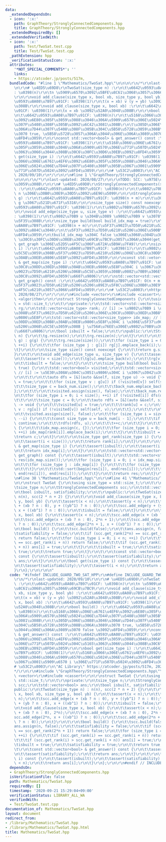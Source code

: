 ```yaml
---
data:
  _extendedDependsOn:
  - icon: ':x:'
    path: GraphTheory/StronglyConnectedComponents.hpp
    title: GraphTheory/StronglyConnectedComponents.hpp
  _extendedRequiredBy: []
  _extendedVerifiedWith:
  - icon: ':x:'
    path: Test/TwoSat.test.cpp
    title: Test/TwoSat.test.cpp
  _pathExtension: hpp
  _verificationStatusIcon: ':x:'
  attributes:
    '*NOT_SPECIAL_COMMENTS*': ''
    links:
    - https://atcoder.jp/posts/517m,
  bundledCode: "#line 1 \"Mathematics/TwoSat.hpp\"\n\n\n\r\n/*\r\nlast-updated: 2020/09/10\r\
    \n\r\n# \u4ED5\u69D8\r\nTwoSat(size_type n) :\r\n\t\u6642\u9593\u8A08\u7B97\u91CF\
    : \u0398(n)\r\n\tn \u5909\u6570\u3092\u5BFE\u8C61\u3068\u3057\u3066\u69CB\u7BC9\
    \r\n\r\nvoid add_clause(size_type x, bool xb, size_type y, bool yb) :\r\n\t\u6642\
    \u9593\u8A08\u7B97\u91CF: \u0398(1)\r\n\t(x = xb) v (y = yb) \u3092\u52A0\u3048\
    \u308B\r\n\r\nvoid add_clause(size_type x, bool xb) :\r\n\t\u6642\u9593\u8A08\u7B97\
    \u91CF: \u0398(1)\r\n\tx = xb \u3092\u52A0\u3048\u308B\r\n\r\nbool build() :\r\
    \n\t\u6642\u9593\u8A08\u7B97\u91CF: \u0398(n)\r\n\t\u5168\u3066\u306E\u6761\u4EF6\
    \u3092\u6E80\u305F\u3059\u3088\u3046\u306A\u5909\u6570\u306E\u5024\u306E\u7D44\
    \u307F\u5408\u308F\u305B\u3092\u6C42\u3081\u308B\r\n\t\u305D\u306E\u3088\u3046\
    \u306A\u7D44\u307F\u5408\u308F\u305B\u304C\u5B58\u5728\u3059\u308B\u306A\u3089\
    \u3070 true, \u5B58\u5728\u3057\u306A\u3044\u306E\u306A\u3089\u3070 false \u3092\
    \u8FD4\u3059\r\n\r\nconst std::vector<bool> & get_answer() const :\r\n\t\u6642\
    \u9593\u8A08\u7B97\u91CF: \u0398(1)\r\n\t\u5168\u3066\u306E\u6761\u4EF6\u3092\u6E80\
    \u305F\u3059\u3088\u3046\u306A\u5909\u6570\u306E\u771F\u507D\u5024\u304C\u5165\
    \u3063\u3066\u3044\u308B\u30C6\u30FC\u30D6\u30EB\u3092\u8FD4\u3059\r\n\r\nbool\
    \ get(size_type i) :\r\n\t\u6642\u9593\u8A08\u7B97\u91CF: \u0398(1)\r\n\t\u5168\
    \u3066\u306E\u6761\u4EF6\u3092\u6E80\u305F\u3059\u3088\u3046\u306A\u5909\u6570\
    \u306E\u5024\u306E\u7D44\u307F\u5408\u308F\u305B\u3067\u3001\u5909\u6570 i \u306E\
    \u771F\u507D\u5024\u3092\u8FD4\u3059\r\n\r\n# \u53C2\u8003\r\n\"AC Library\" https://atcoder.jp/posts/517m,\
    \ 2020/09/10\r\n*/\r\n\r\n#line 1 \"GraphTheory/StronglyConnectedComponents.hpp\"\
    \n\n\n\r\n/*\r\nlast-updated: 2020/08/27\r\n\r\nTODO: SCC: \u975E\u518D\u5E30\u306B\
    \u3059\u308B\r\n\r\n# \u4ED5\u69D8\r\nStronglyConnectedComponents(size_type n)\
    \ :\r\n\t\u6642\u9593\u8A08\u7B97\u91CF: \u0398(n)\r\n\t\u9802\u70B9\u6570\u304C\
    \ n \u306E\u30B0\u30E9\u30D5\u3092\u6E96\u5099\r\n\r\nStronglyConnectedComponentx(std::vector<std::vector<size_type>>\
    \ g) :\r\n\t\u6642\u9593\u8A08\u7B97\u91CF: \u0398(n + m)\r\n\t\u30B0\u30E9\u30D5\
    \ g \u3067\u521D\u671F\u5316\r\n\r\nsize_type size() const noexcept :\r\n\t\u6642\
    \u9593\u8A08\u7B97\u91CF: \u0398(1)\r\n\t\u9802\u70B9\u6570\u3092\u8FD4\u3059\r\
    \n\r\nvoid add_edge(size_type u, size_type v) :\r\n\t\u6642\u9593\u8A08\u7B97\u91CF\
    : \u0398(1)\r\n\t\u9802\u70B9 u \u304B\u3089 \u9802\u70B9 v \u3078\u8FBA\u3092\
    \u5F35\u308B\r\n\r\nsize_type build(bool build_idx_map = true)\r\n\t\u6642\u9593\
    \u8A08\u7B97\u91CF: \u0398(n + m)\r\n\t\u5F37\u9023\u7D50\u6210\u5206\u5206\u89E3\
    \u3092\u884C\u3046\r\n\t\u5F37\u9023\u7D50\u6210\u5206\u306E\u500B\u6570\u3092\
    \u8FD4\u3059\r\n\tbuild_idx_map \u304C false \u306E\u3068\u304D\u306F idx_map\
    \ \u30C6\u30FC\u30D6\u30EB\u3092\u69CB\u7BC9\u3057\u306A\u3044(get_map \u3084\
    \ get_graph \u306E\u52D5\u4F5C\u306F\u672A\u5B9A\u7FA9)\r\n\r\nsize_type get_rank(size_type\
    \ i) :\r\n\t\u6642\u9593\u8A08\u7B97\u91CF: \u0398(1)\r\n\t\u9802\u70B9 i \u304C\
    \u5C5E\u3059\u308B\u5F37\u9023\u7D50\u6210\u5206\u306E\u30C8\u30DD\u30ED\u30B8\
    \u30AB\u30EB\u9806\u5E8F\u3092\u8FD4\u3059\r\n\r\nconst std::vetor<size_type>\
    \ & get_map(size_type i) :\r\n\t\u6642\u9593\u8A08\u7B97\u91CF: \u0398(1)\r\n\t\
    \u30C8\u30DD\u30ED\u30B8\u30AB\u30EB\u9806\u5E8F\u304C i \u3067\u3042\u308B\u5F37\
    \u9023\u7D50\u6210\u5206\u306B\u5C5E\u3059\u308B\u9802\u70B9\u306E\u30EA\u30B9\
    \u30C8\u3092\u8FD4\u3059(\u6607\u9806)\r\n\r\nstd::vector<std::vector<size_type>>\
    \ get_graph() const :\r\n\t\u6642\u9593\u8A08\u7B97\u91CF: O(n + m log m)\r\n\t\
    \u5F37\u9023\u7D50\u6210\u5206\u5206\u89E3\u5F8C\u306E\u30B0\u30E9\u30D5\u3092\
    \u4F5C\u6210\u3057\u3066\u8FD4\u3059\r\n\r\n# \u53C2\u8003\r\nhttps://mathtrain.jp/kyorenketsu,\
    \ 2020/08/27\r\n*/\r\n\r\n#include <vector>\r\n#include <cassert>\r\n#include\
    \ <algorithm>\r\n\r\nstruct StronglyConnectedComponents {\r\n\tusing size_type\
    \ = std::size_t;\r\n\t\r\nprivate:\r\n\tstd::vector<std::vector<size_type>> g,\
    \ rg;\r\n\tstd::vector<size_type> rank; // [i] := \u9802\u70B9 i \u304C\u5C5E\u3059\
    \u308B\u5F37\u9023\u7D50\u6210\u5206\u306E\u30C8\u30DD\u30ED\u30B8\u30AB\u30EB\
    \u9806\u5E8F\r\n\tstd::vector<std::vector<size_type>> idx_map; // [i][j] := \u30C8\
    \u30DD\u30ED\u30B8\u30AB\u30EB\u9806\u5E8F\u304C i \u306E\u5F37\u9023\u7D50\u6210\
    \u5206\u306B\u5C5E\u3059\u308B j \u756A\u76EE\u306E\u9802\u70B9\u306E\u756A\u53F7\
    (\u6607\u9806)\r\n\tbool isbuilt = false;\r\n\t\r\npublic:\r\n\tStronglyConnectedComponents(size_type\
    \ n) {\r\n\t\tg.resize(n);\r\n\t\trg.resize(n);\r\n\t}\r\n\t\r\n\tStronglyConnectedComponents(std::vector<std::vector<size_type>>\
    \ g) : g(g) {\r\n\t\trg.resize(size());\r\n\t\tfor (size_type i = 0; i < size();\
    \ ++i) {\r\n\t\t\tfor (size_type j : g[i]) rg[j].emplace_back(i);\r\n\t\t}\r\n\
    \t}\r\n\t\r\n\tsize_type size() const noexcept {\r\n\t\treturn g.size();\r\n\t\
    }\r\n\t\r\n\tvoid add_edge(size_type u, size_type v) {\r\n\t\tassert(u < size());\r\
    \n\t\tassert(v < size());\r\n\t\tg[u].emplace_back(v);\r\n\t\trg[v].emplace_back(u);\r\
    \n\t\tisbuilt = false;\r\n\t}\r\n\t\r\n\tsize_type build(bool build_idx_map =\
    \ true) {\r\n\t\tstd::vector<bool> visited;\r\n\t\tstd::vector<size_type> back_num;\
    \ // [i] := \u5E30\u308A\u304C\u3051\u9806\u304C i \u3067\u3042\u308B\u9802\u70B9\
    \r\n\t\t\r\n\t\tauto dfs = [&](auto &&self, size_type u) -> void {\r\n\t\t\tvisited[u]\
    \ = true;\r\n\t\t\tfor (size_type v : g[u]) if (!visited[v]) self(self, v);\r\n\
    \t\t\tsize_type c = back_num.size();\r\n\t\t\tback_num.emplace_back(u);\r\n\t\t\
    };\r\n\t\t\r\n\t\tvisited.assign(size(), false);\r\n\t\tback_num.reserve(size());\r\
    \n\t\tfor (size_type i = 0; i < size(); ++i) if (!visited[i]) dfs(dfs, i);\r\n\
    \t\t\r\n\t\tsize_type c = 0;\r\n\t\tauto rdfs = [&](auto &&self, size_type u)\
    \ -> void {\r\n\t\t\tvisited[u] = true;\r\n\t\t\trank[u] = c;\r\n\t\t\tfor (size_type\
    \ v : rg[u]) if (!visited[v]) self(self, v);\r\n\t\t};\r\n\t\t\r\n\t\trank.resize(size());\r\
    \n\t\tvisited.assign(size(), false);\r\n\t\tfor (size_type i = size(); i > 0;\
    \ --i) {\r\n\t\t\tconst size_type u = back_num[i - 1];\r\n\t\t\tif (visited[u])\
    \ continue;\r\n\t\t\trdfs(rdfs, u);\r\n\t\t\t++c;\r\n\t\t}\r\n\t\t\r\n\t\tif (build_idx_map)\
    \ {\r\n\t\t\tidx_map.assign(c, {});\r\n\t\t\tfor (size_type i = 0; i < size();\
    \ ++i) idx_map[rank[i]].emplace_back(i);\r\n\t\t}\r\n\t\tisbuilt = true;\r\n\t\
    \treturn c;\r\n\t}\r\n\t\r\n\tsize_type get_rank(size_type i) {\r\n\t\tassert(isbuilt);\r\
    \n\t\tassert(i < size());\r\n\t\treturn rank[i];\r\n\t}\r\n\t\r\n\tconst std::vector<size_type>\
    \ & get_map(size_type i) {\r\n\t\tassert(isbuilt);\r\n\t\tassert(i < idx_map.size());\r\
    \n\t\treturn idx_map[i];\r\n\t}\r\n\t\r\n\tstd::vector<std::vector<size_type>>\
    \ get_graph() const {\r\n\t\tassert(isbuilt);\r\n\t\tstd::vector<std::vector<size_type>>\
    \ res(idx_map.size());\r\n\t\tfor (size_type i = 0; i < idx_map.size(); ++i) {\r\
    \n\t\t\tfor (size_type j : idx_map[i]) {\r\n\t\t\t\tfor (size_type v : g[j]) res[i].emplace_back(v);\r\
    \n\t\t\t}\r\n\t\t\tstd::sort(begin(res[i]), end(res[i]));\r\n\t\t\tres[i].erase(unique(begin(res[i]),\
    \ end(res[i])), end(res[i]));\r\n\t\t}\r\n\t\treturn res;\r\n\t}\r\n};\r\n\r\n\
    \n#line 38 \"Mathematics/TwoSat.hpp\"\n\r\n#line 41 \"Mathematics/TwoSat.hpp\"\
    \n\r\nstruct TwoSat {\r\n\tusing size_type = std::size_t;\r\n\t\r\nprivate:\r\n\
    \tsize_type n;\r\n\tStronglyConnectedComponents scc;\r\n\tstd::vector<bool> ans;\r\
    \n\tbool isbuilt, satisfiability;\r\n\t\r\npublic:\r\n\tTwoSat(size_type n) :\
    \ n(n), scc(2 * n + 2) {}\r\n\t\r\n\tvoid add_clause(size_type x, bool xb, size_type\
    \ y, bool yb) {\r\n\t\tassert(x < n);\r\n\t\tassert(y < n);\r\n\t\tscc.add_edge(x\
    \ + (xb ? n : 0), y + ((yb^1) ? n : 0));\r\n\t\tscc.add_edge(y + (yb ? n : 0),\
    \ x + ((xb^1) ? n : 0));\r\n\t\tisbuilt = false;\r\n\t}\r\n\t\r\n\tvoid add_clause(size_type\
    \ x, bool xb) {\r\n\t\tassert(x < n);\r\n\t\tscc.add_edge(x + (xb ? n : 0), 2*n);\r\
    \n\t\tscc.add_edge(x + (xb ? n : 0), 2*n + 1);\r\n\t\tscc.add_edge(2*n, x + ((xb^1)\
    \ ? n : 0));\r\n\t\tscc.add_edge(2*n + 1, x + ((xb^1) ? n : 0));\r\n\t}\r\n\t\r\
    \n\tbool build() {\r\n\t\tscc.build(false);\r\n\t\tans.assign(n, false);\r\n\t\
    \tsatisfiability = false;\r\n\t\tif (scc.get_rank(2*n) == scc.get_rank(2*n + 1))\
    \ return false;\r\n\t\tfor (size_type i = 0; i < n; ++i) {\r\n\t\t\tif (scc.get_rank(i)\
    \ == scc.get_rank(i + n)) return false;\r\n\t\t\tif (scc.get_rank(i) > scc.get_rank(i\
    \ + n)) ans[i] = true;\r\n\t\t}\r\n\t\tisbuilt = true;\r\n\t\tsatisfiability =\
    \ true;\r\n\t\treturn true;\r\n\t}\r\n\t\r\n\tconst std::vector<bool> & get_answer()\
    \ const {\r\n\t\tassert(isbuilt);\r\n\t\tassert(satisfiability);\r\n\t\treturn\
    \ ans;\r\n\t}\r\n\t\r\n\tbool get(size_type i) const {\r\n\t\tassert(isbuilt);\r\
    \n\t\tassert(satisfiability);\r\n\t\tassert(i < n);\r\n\t\treturn ans[i];\r\n\t\
    }\r\n};\r\n\r\n\n"
  code: "#ifndef INCLUDE_GUARD_TWO_SAT_HPP\r\n#define INCLUDE_GUARD_TWO_SAT_HPP\r\n\
    \r\n/*\r\nlast-updated: 2020/09/10\r\n\r\n# \u4ED5\u69D8\r\nTwoSat(size_type n)\
    \ :\r\n\t\u6642\u9593\u8A08\u7B97\u91CF: \u0398(n)\r\n\tn \u5909\u6570\u3092\u5BFE\
    \u8C61\u3068\u3057\u3066\u69CB\u7BC9\r\n\r\nvoid add_clause(size_type x, bool\
    \ xb, size_type y, bool yb) :\r\n\t\u6642\u9593\u8A08\u7B97\u91CF: \u0398(1)\r\
    \n\t(x = xb) v (y = yb) \u3092\u52A0\u3048\u308B\r\n\r\nvoid add_clause(size_type\
    \ x, bool xb) :\r\n\t\u6642\u9593\u8A08\u7B97\u91CF: \u0398(1)\r\n\tx = xb \u3092\
    \u52A0\u3048\u308B\r\n\r\nbool build() :\r\n\t\u6642\u9593\u8A08\u7B97\u91CF:\
    \ \u0398(n)\r\n\t\u5168\u3066\u306E\u6761\u4EF6\u3092\u6E80\u305F\u3059\u3088\u3046\
    \u306A\u5909\u6570\u306E\u5024\u306E\u7D44\u307F\u5408\u308F\u305B\u3092\u6C42\
    \u3081\u308B\r\n\t\u305D\u306E\u3088\u3046\u306A\u7D44\u307F\u5408\u308F\u305B\
    \u304C\u5B58\u5728\u3059\u308B\u306A\u3089\u3070 true, \u5B58\u5728\u3057\u306A\
    \u3044\u306E\u306A\u3089\u3070 false \u3092\u8FD4\u3059\r\n\r\nconst std::vector<bool>\
    \ & get_answer() const :\r\n\t\u6642\u9593\u8A08\u7B97\u91CF: \u0398(1)\r\n\t\u5168\
    \u3066\u306E\u6761\u4EF6\u3092\u6E80\u305F\u3059\u3088\u3046\u306A\u5909\u6570\
    \u306E\u771F\u507D\u5024\u304C\u5165\u3063\u3066\u3044\u308B\u30C6\u30FC\u30D6\
    \u30EB\u3092\u8FD4\u3059\r\n\r\nbool get(size_type i) :\r\n\t\u6642\u9593\u8A08\
    \u7B97\u91CF: \u0398(1)\r\n\t\u5168\u3066\u306E\u6761\u4EF6\u3092\u6E80\u305F\u3059\
    \u3088\u3046\u306A\u5909\u6570\u306E\u5024\u306E\u7D44\u307F\u5408\u308F\u305B\
    \u3067\u3001\u5909\u6570 i \u306E\u771F\u507D\u5024\u3092\u8FD4\u3059\r\n\r\n\
    # \u53C2\u8003\r\n\"AC Library\" https://atcoder.jp/posts/517m, 2020/09/10\r\n\
    */\r\n\r\n#include \"GraphTheory/StronglyConnectedComponents.hpp\"\r\n\r\n#include\
    \ <vector>\r\n#include <cassert>\r\n\r\nstruct TwoSat {\r\n\tusing size_type =\
    \ std::size_t;\r\n\t\r\nprivate:\r\n\tsize_type n;\r\n\tStronglyConnectedComponents\
    \ scc;\r\n\tstd::vector<bool> ans;\r\n\tbool isbuilt, satisfiability;\r\n\t\r\n\
    public:\r\n\tTwoSat(size_type n) : n(n), scc(2 * n + 2) {}\r\n\t\r\n\tvoid add_clause(size_type\
    \ x, bool xb, size_type y, bool yb) {\r\n\t\tassert(x < n);\r\n\t\tassert(y <\
    \ n);\r\n\t\tscc.add_edge(x + (xb ? n : 0), y + ((yb^1) ? n : 0));\r\n\t\tscc.add_edge(y\
    \ + (yb ? n : 0), x + ((xb^1) ? n : 0));\r\n\t\tisbuilt = false;\r\n\t}\r\n\t\r\
    \n\tvoid add_clause(size_type x, bool xb) {\r\n\t\tassert(x < n);\r\n\t\tscc.add_edge(x\
    \ + (xb ? n : 0), 2*n);\r\n\t\tscc.add_edge(x + (xb ? n : 0), 2*n + 1);\r\n\t\t\
    scc.add_edge(2*n, x + ((xb^1) ? n : 0));\r\n\t\tscc.add_edge(2*n + 1, x + ((xb^1)\
    \ ? n : 0));\r\n\t}\r\n\t\r\n\tbool build() {\r\n\t\tscc.build(false);\r\n\t\t\
    ans.assign(n, false);\r\n\t\tsatisfiability = false;\r\n\t\tif (scc.get_rank(2*n)\
    \ == scc.get_rank(2*n + 1)) return false;\r\n\t\tfor (size_type i = 0; i < n;\
    \ ++i) {\r\n\t\t\tif (scc.get_rank(i) == scc.get_rank(i + n)) return false;\r\n\
    \t\t\tif (scc.get_rank(i) > scc.get_rank(i + n)) ans[i] = true;\r\n\t\t}\r\n\t\
    \tisbuilt = true;\r\n\t\tsatisfiability = true;\r\n\t\treturn true;\r\n\t}\r\n\
    \t\r\n\tconst std::vector<bool> & get_answer() const {\r\n\t\tassert(isbuilt);\r\
    \n\t\tassert(satisfiability);\r\n\t\treturn ans;\r\n\t}\r\n\t\r\n\tbool get(size_type\
    \ i) const {\r\n\t\tassert(isbuilt);\r\n\t\tassert(satisfiability);\r\n\t\tassert(i\
    \ < n);\r\n\t\treturn ans[i];\r\n\t}\r\n};\r\n\r\n#endif // INCLUDE_GUARD_TWO_SAT_HPP"
  dependsOn:
  - GraphTheory/StronglyConnectedComponents.hpp
  isVerificationFile: false
  path: Mathematics/TwoSat.hpp
  requiredBy: []
  timestamp: '2020-09-21 15:29:04+09:00'
  verificationStatus: LIBRARY_ALL_WA
  verifiedWith:
  - Test/TwoSat.test.cpp
documentation_of: Mathematics/TwoSat.hpp
layout: document
redirect_from:
- /library/Mathematics/TwoSat.hpp
- /library/Mathematics/TwoSat.hpp.html
title: Mathematics/TwoSat.hpp
---
```

